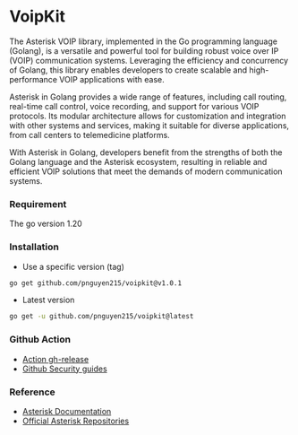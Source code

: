 # VoipKit

The Asterisk VOIP library, implemented in the Go programming language (Golang), is a versatile and powerful tool for building robust voice over IP (VOIP) communication systems. Leveraging the efficiency and concurrency of Golang, this library enables developers to create scalable and high-performance VOIP applications with ease.

Asterisk in Golang provides a wide range of features, including call routing, real-time call control, voice recording, and support for various VOIP protocols. Its modular architecture allows for customization and integration with other systems and services, making it suitable for diverse applications, from call centers to telemedicine platforms.

With Asterisk in Golang, developers benefit from the strengths of both the Golang language and the Asterisk ecosystem, resulting in reliable and efficient VOIP solutions that meet the demands of modern communication systems.

### Requirement

The go version 1.20

### Installation

- Use a specific version (tag)

```bash
go get github.com/pnguyen215/voipkit@v1.0.1
```

- Latest version

```bash
go get -u github.com/pnguyen215/voipkit@latest
```

### Github Action

- [Action gh-release](https://github.com/softprops/action-gh-release)
- [Github Security guides](https://docs.github.com/en/actions/security-guides)

### Reference

- [Asterisk Documentation](https://docs.asterisk.org)
- [Official Asterisk Repositories](https://github.com/asterisk/documentation)
